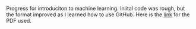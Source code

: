 Progress for introduciton to machine learning. Iniital code was rough, but the format improved as I learned how to use GitHub. Here is the [link](https://archive.org/details/introductiontoma0000mull) for the PDF used.

